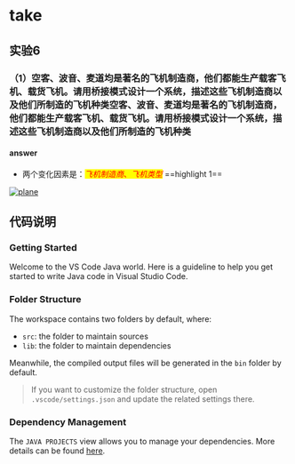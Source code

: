 # take

## 实验6

### **（1）空客、波音、麦道均是著名的飞机制造商，他们都能生产载客飞机、载货飞机。请用桥接模式设计一个系统，描述这些飞机制造商以及他们所制造的飞机种类空客、波音、麦道均是著名的飞机制造商，他们都能生产载客飞机、载货飞机。请用桥接模式设计一个系统，描述这些飞机制造商以及他们所制造的飞机种类**

#### answer

+ 两个变化因素是：<mark><font color=red>*飞机制造商*、*飞机类型*</font></mark> ==highlight 1==

[![plane](https://s1.328888.xyz/2022/09/19/2lz3p.png)](https://imgloc.com/i/2lz3p)

## 代码说明

### Getting Started

Welcome to the VS Code Java world. Here is a guideline to help you get started to write Java code in Visual Studio Code.

### Folder Structure

The workspace contains two folders by default, where:

+ `src`: the folder to maintain sources
+ `lib`: the folder to maintain dependencies

Meanwhile, the compiled output files will be generated in the `bin` folder by default.

> If you want to customize the folder structure, open `.vscode/settings.json` and update the related settings there.

### Dependency Management

The `JAVA PROJECTS` view allows you to manage your dependencies. More details can be found [here](https://github.com/microsoft/vscode-java-dependency#manage-dependencies).
